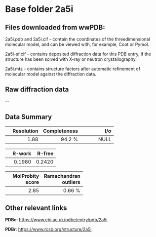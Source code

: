# Base folder 2a5i

## Files downloaded from wwPDB:

2a5i.pdb and 2a5i.cif - contain the coordinates of the threedimensional molecular model, and can be viewed with, for example, Coot or Pymol.

2a5i-sf.cif - contains deposited diffraction data for this PDB entry, if the structure has been solved with X-ray or neutron crystallography.

2a5i.mtz - contains structure factors after automatic refinement of molecular model against the diffraction data.

## Raw diffraction data

--<br> 

## Data Summary
|   | Resolution | Completeness| I/$\boldsymbol{\sigma}$ |
|---|-------------:|----------------:|--------------:|
|   |1.88|94.2  %|<img width=50/>NULL |

|   | **R-work**| **R-free**   
|---|-------------:|----------------:|           
||0.1980|0.2420|

|   |**MolProbity<br>score**| **Ramachandran<br>outliers** 
|---|-------------:|----------------:|
||2.85|0.66 %|

## Other relevant links 
**PDBe**:  https://www.ebi.ac.uk/pdbe/entry/pdb/2a5i
 
**PDBr**: https://www.rcsb.org/structure/2a5i 

